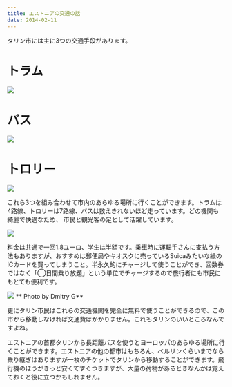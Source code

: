 ```yaml
---
title: エストニアの交通の話
date: 2014-02-11
---
```


タリン市には主に3つの交通手段があります。

# トラム
![](https://photos.xar.sh/10876645226_6710d8e08e_h.jpg)

# バス
![](https://photos.xar.sh/10876774164_b1404764a7_h.jpg)

# トロリー
![](https://photos.xar.sh/10876635845_43e95fbb10_h.jpg)

これら3つを組み合わせて市内のあらゆる場所に行くことができます。トラムは4路線、トロリーは7路線、バスは数えきれないほど走っています。どの機関も綺麗で快適なため、
市民と観光客の足として活躍しています。

![](https://photos.xar.sh/10877138793_2218977312_k.jpg)

料金は共通で一回1.8ユーロ、学生は半額です。乗車時に運転手さんに支払う方法もありますが、おすすめは郵便局やキオスクに売っているSuicaみたいな緑のICカードを買ってしまうこと。半永久的にチャージして使うことができ、回数券ではなく「◯日間乗り放題」という単位でチャージするので旅行者にも市民にもとても便利です。

![](https://upload.wikimedia.org/wikipedia/commons/6/61/Laser-optical_ticket_reader_in_Tallinn.JPG)
** Photo by Dmitry G**

更にタリン市民はこれらの交通機関を完全に無料で使うことができるので、この市から移動しなければ交通費はかかりません。これもタリンのいいところなんですよね。

エストニアの首都タリンから長距離バスを使うとヨーロッパのあらゆる場所に行くことができます。エストニアの他の都市はもちろん、ベルリンくらいまでなら乗り継ぎはありますが一枚のチケットでタリンから移動することができます。飛行機のほうがきっと安くてすぐつきますが、大量の荷物があるときなんかは覚えておくと役に立つかもしれません。
